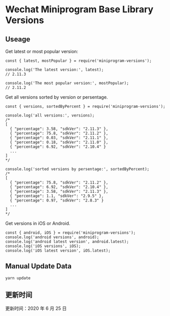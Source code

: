 
# Wechat Miniprogram Base Library Versions

## Useage

Get latest or most popular version:

```;
const { latest, mostPopular } = require('miniprogram-versions');

console.log('The latest version:', latest);
// 2.11.3

console.log('The most popular version:', mostPopular);
// 2.11.2

```

Get all versions sorted by version or persentage.

```
const { versions, sortedByPercent } = require('miniprogram-versions');

console.log('all versions:', versions);
/*
[
  { "percentage": 3.58, "sdkVer": "2.11.3" },
  { "percentage": 75.8, "sdkVer": "2.11.2" },
  { "percentage": 0.03, "sdkVer": "2.11.1" },
  { "percentage": 0.18, "sdkVer": "2.11.0" },
  { "percentage": 6.92, "sdkVer": "2.10.4" }
  ...
]
*/

console.log('sorted versions by persentage:', sortedByPercent);
/*
[
  { "percentage": 75.8, "sdkVer": "2.11.2" },
  { "percentage": 6.92, "sdkVer": "2.10.4" },
  { "percentage": 3.58, "sdkVer": "2.11.3" },
  { "percentage": 1.1, "sdkVer": "2.9.5" },
  { "percentage": 0.97, "sdkVer": "2.8.3" }
  ...
]
*/
```

Get versions in iOS or Android.

```
const { android, iOS } = require('miniprogram-versions');
console.log('android versions', android);
console.log('android latest version', android.latest);
console.log('iOS versions', iOS);
console.log('iOS latest version', iOS.latest);
```

## Manual Update Data

```
yarn update
```

## 更新时间

更新时间：2020 年 6 月 25 日
